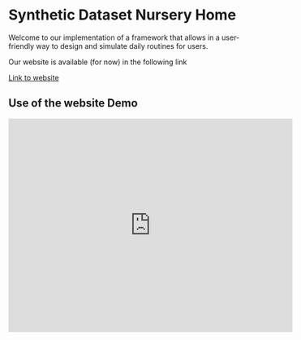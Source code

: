 # Synthetic Dataset Nursery Home

Welcome to our implementation of a framework that allows in a user-friendly way to design and simulate daily routines for users.

Our website is available (for now) in the following link

[Link to website](https://javiergavina.github.io/syntheticDatasetNurseryHome/)

## Use of the website Demo

<iframe id="intro-video" width="560" height="420" src="https://www.youtube.com/embed/rur1-0Pibx0?si=jAcPXrK0ZPMuGE4y" title="Demo for the web page" frameborder="0" allow="accelerometer; autoplay; clipboard-write; encrypted-media; gyroscope; picture-in-picture; web-share" allowfullscreen></iframe>

